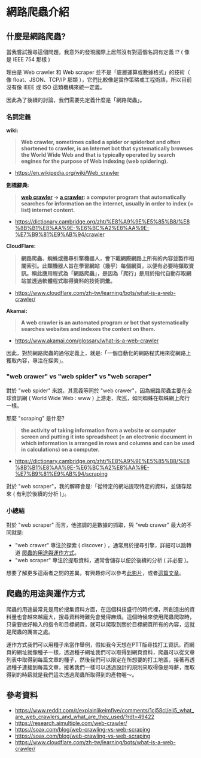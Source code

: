 # 網路爬蟲介紹

## 什麼是網路爬蟲?

當我嘗試搜尋這個問題，我意外的發現國際上居然沒有對這個名詞有定義 !? ( 像是 IEEE 754 那樣 )

理由是 Web crawler 和 Web scraper 並不是「底層運算或數據格式」的技術（ 像 float、JSON、TCP/IP 那類 ），它們比較像是實作策略或工程術語，所以目前沒有像 IEEE 或 ISO 這類機構來統一定義。

因此為了後續的討論，我們需要先定義什麼是「網路爬蟲」。

### 名詞定義

**wiki:**
> **Web crawler, sometimes called a spider or spiderbot and often shortened to crawler, is an Internet bot that systematically browses the World Wide Web and that is typically operated by search engines for the purpose of Web indexing (web spidering).**
- https://en.wikipedia.org/wiki/Web_crawler

**劍橋辭典:**
> **[web crawler](https://dictionary.cambridge.org/zht/%E8%A9%9E%E5%85%B8/%E8%8B%B1%E8%AA%9E-%E6%BC%A2%E8%AA%9E-%E7%B9%81%E9%AB%94/crawler) -> [a crawler](https://dictionary.cambridge.org/zht/%E8%A9%9E%E5%85%B8/%E8%8B%B1%E8%AA%9E-%E6%BC%A2%E8%AA%9E-%E7%B9%81%E9%AB%94/crawler): a computer program that automatically searches for information on the internet, usually in order to index (= list) internet content.**
- https://dictionary.cambridge.org/zht/%E8%A9%9E%E5%85%B8/%E8%8B%B1%E8%AA%9E-%E6%BC%A2%E8%AA%9E-%E7%B9%81%E9%AB%94/crawler

**CloudFlare:**
> **網路爬蟲、蜘蛛或搜尋引擎機器人，會下載網際網路上所有的內容並製作相關索引。此類機器人旨在學習網站（幾乎）每個網頁，以便有必要時擷取資訊。稱此應用程式為「網路爬蟲」，是因為「爬行」是用於指代自動存取網站並透過軟體程式取得資料的技術詞彙。**
- https://www.cloudflare.com/zh-tw/learning/bots/what-is-a-web-crawler/

**Akamai:**
> **A web crawler is an automated program or bot that systematically searches websites and indexes the content on them.**
- https://www.akamai.com/glossary/what-is-a-web-crawler

因此，對於網路爬蟲的通俗定義上，就是:「一個自動化的網路程式用來從網路上獲取內容，專注在探索」。

### "web crawer" vs "web spider" vs "web scraper"

對於 "web spider" 來說，其意義等同於 "web crawer"，因為網路爬蟲主要在全球資訊網 ( World Wide Web : www ) 上游走、爬巡，如同蜘蛛在蜘蛛網上爬行一樣。

那麼 "scraping" 是什麼?
> **the activity of taking information from a website or computer screen and putting it into spreadsheet (= an electronic document in which information is arranged in rows and columns and can be used in calculations) on a computer.**
- https://dictionary.cambridge.org/zht/%E8%A9%9E%E5%85%B8/%E8%8B%B1%E8%AA%9E-%E6%BC%A2%E8%AA%9E-%E7%B9%81%E9%AB%94/scraping

對於 "web scraper"，我的解釋會是:「從特定的網站提取特定的資料，並儲存起來 ( 有利於後續的分析 )」。

### 小總結

對於 "web scraper" 而言，他強調的是數據的抓取，與 "web crawer" 最大的不同就是:
- "web crawer" 專注於探索 ( discover ) ，通常用於搜尋引擎，詳細可以跳轉道 [爬蟲的用途與運作方式](##爬蟲的用途與運作方式)。
- "web scraper" 專注於提取資料，通常會儲存以便於後續的分析 ( 非必要 )。

想要了解更多這兩者之間的差異，有興趣你可以參考[此影片](https://www.youtube.com/watch?v=rcaCxMXKysY)，或者[這篇文章](https://soax.com/blog/web-crawling-vs-web-scraping)。

## 爬蟲的用途與運作方式

爬蟲的用途最常見是用於搜集資料方面，在這個科技盛行的時代裡，所創造出的資料量也會越來越龐大，搜尋資料時難免會覺得麻煩。這個時候來使用爬蟲爬取時，只需要做好輸入的指令和目標網頁，就可以爬取到關於目標網頁所有的內容，這就是爬蟲的厲害之處。

運作方式我們可以用種子來當作舉例，假如我今天想在PTT版尋找打工資訊，而網頁的網址就像種子一樣，透過種子網址我們可以取得到網頁資料，爬蟲可以從文章列表中取得到每篇文章的種子，然後我們可以限定在所想要的打工地區，接著再透過種子連接到每篇文章，接著我們一樣可以透過設計的規則來取得像是時薪，而取得到的時薪就是我們這次透過爬蟲所取得到的產物喔～。


## 參考資料
- https://www.reddit.com/r/explainlikeimfive/comments/1cj58cl/eli5_what_are_web_crawlers_and_what_are_they_used/?rdt=49422
- https://research.aimultiple.com/web-crawler/
- https://soax.com/blog/web-crawling-vs-web-scraping
- https://soax.com/blog/web-crawling-vs-web-scraping
- https://www.cloudflare.com/zh-tw/learning/bots/what-is-a-web-crawler/